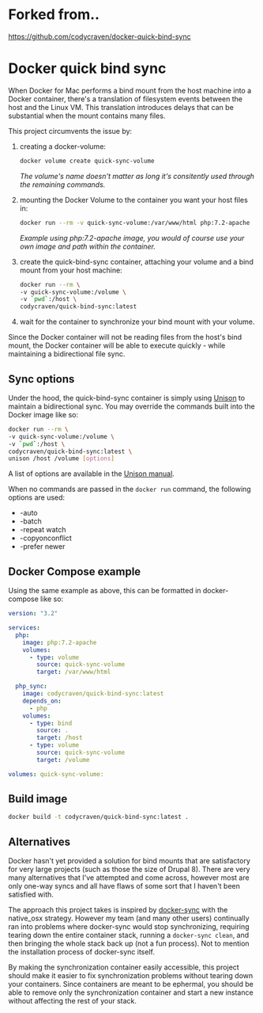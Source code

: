 # Forked from..

https://github.com/codycraven/docker-quick-bind-sync

# Docker quick bind sync

When Docker for Mac performs a bind mount from the host machine into a Docker container, there's a translation of filesystem events between the host and the Linux VM. This translation introduces delays that can be substantial when the mount contains many files.

This project circumvents the issue by:

1. creating a docker-volume:

   ```bash
   docker volume create quick-sync-volume
   ```

   _The volume's name doesn't matter as long it's consitently used through the remaining commands._

1. mounting the Docker Volume to the container you want your host files in:

   ```bash
   docker run --rm -v quick-sync-volume:/var/www/html php:7.2-apache
   ```

   _Example using php:7.2-apache image, you would of course use your own image and path within the container._

1. create the quick-bind-sync container, attaching your volume and a bind mount from your host machine:

   ```bash
   docker run --rm \
   -v quick-sync-volume:/volume \
   -v `pwd`:/host \
   codycraven/quick-bind-sync:latest
   ```

1. wait for the container to synchronize your bind mount with your volume.

Since the Docker container will not be reading files from the host's bind mount, the Docker container will be able to execute quickly - while maintaining a bidirectional file sync.

## Sync options

Under the hood, the quick-bind-sync container is simply using [Unison](https://www.cis.upenn.edu/~bcpierce/unison/) to maintain a bidirectional sync. You may override the commands built into the Docker image like so:

```bash
docker run --rm \
-v quick-sync-volume:/volume \
-v `pwd`:/host \
codycraven/quick-bind-sync:latest \
unison /host /volume [options]
```

A list of options are available in the [Unison manual](https://www.cis.upenn.edu/~bcpierce/unison/download/releases/stable/unison-manual.html#prefs).

When no commands are passed in the `docker run` command, the following options are used:

- -auto
- -batch
- -repeat watch
- -copyonconflict
- -prefer newer

## Docker Compose example

Using the same example as above, this can be formatted in docker-compose like so:

```yml
version: "3.2"

services:
  php:
    image: php:7.2-apache
    volumes:
      - type: volume
        source: quick-sync-volume
        target: /var/www/html

  php_sync:
    image: codycraven/quick-bind-sync:latest
    depends_on:
      - php
    volumes:
      - type: bind
        source: .
        target: /host
      - type: volume
        source: quick-sync-volume
        target: /volume

volumes: quick-sync-volume:
```

## Build image

```bash
docker build -t codycraven/quick-bind-sync:latest .
```

## Alternatives

Docker hasn't yet provided a solution for bind mounts that are satisfactory for very large projects (such as those the size of Drupal 8). There are very many alternatives that I've attempted and come across, however most are only one-way syncs and all have flaws of some sort that I haven't been satisfied with.

The approach this project takes is inspired by [docker-sync](https://docker-sync.io/) with the native_osx strategy. However my team (and many other users) continually ran into problems where docker-sync would stop synchronizing, requiring tearing down the entire container stack, running a `docker-sync clean`, and then bringing the whole stack back up (not a fun process). Not to mention the installation process of docker-sync itself.

By making the synchronization container easily accessible, this project should make it easier to fix synchronization problems without tearing down your containers. Since containers are meant to be ephermal, you should be able to remove only the synchronization container and start a new instance without affecting the rest of your stack.
